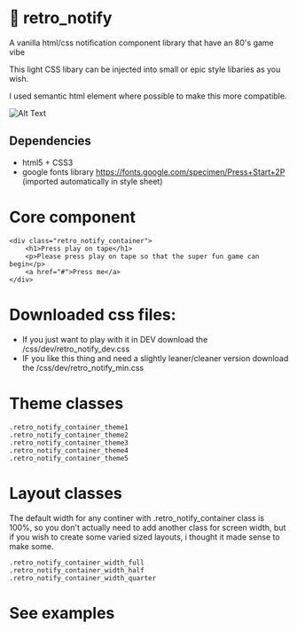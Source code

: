 # 💾 retro_notify
A vanilla html/css notification component library that have an 80's game vibe

This light CSS libary can be injected into small or epic style libaries as you wish. 

I used semantic html element where possible to make this more compatible.

![Alt Text](https://media.giphy.com/media/26u3Z5ChEO3lFSb3q/giphy.gif)

## Dependencies
* html5 + CSS3
* google fonts library https://fonts.google.com/specimen/Press+Start+2P (imported automatically in style sheet)

# Core component
```
<div class="retro_notify_container">
    <h1>Press play on tape</h1>
    <p>Please press play on tape so that the super fun game can begin</p>
    <a href="#">Press me</a>
</div>
```

# Downloaded css files:
* If you just want to play with it in DEV download the /css/dev/retro_notify_dev.css
* IF you like this thing and need a slightly leaner/cleaner version download the /css/dev/retro_notify_min.css

# Theme classes
```
.retro_notify_container_theme1
.retro_notify_container_theme2
.retro_notify_container_theme3
.retro_notify_container_theme4
.retro_notify_container_theme5
```

# Layout classes
The default width for any continer with .retro_notify_container class is 100%, so you don't actually need to add another class for screen width, but if you wish to create some varied sized layouts, i thought it made sense to make some.

```
.retro_notify_container_width_full
.retro_notify_container_width_half
.retro_notify_container_width_quarter
```

# See examples


